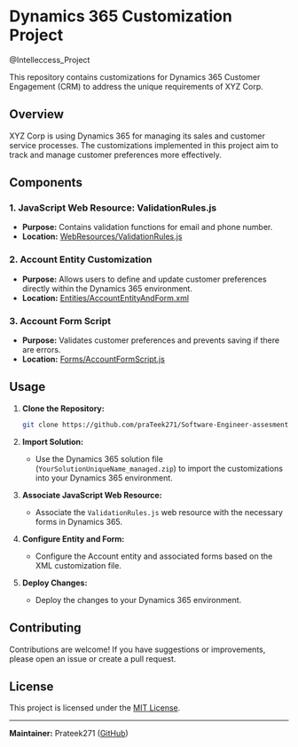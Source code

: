 # Dynamics 365 Customization Project
@Intelleccess_Project

This repository contains customizations for Dynamics 365 Customer Engagement (CRM) to address the unique requirements of XYZ Corp.

## Overview

XYZ Corp is using Dynamics 365 for managing its sales and customer service processes. The customizations implemented in this project aim to track and manage customer preferences more effectively.

## Components

### 1. JavaScript Web Resource: ValidationRules.js

- **Purpose:** Contains validation functions for email and phone number.
- **Location:** [WebResources/ValidationRules.js](WebResources/ValidationRules.js)

### 2. Account Entity Customization

- **Purpose:** Allows users to define and update customer preferences directly within the Dynamics 365 environment.
- **Location:** [Entities/AccountEntityAndForm.xml](Entities/AccountEntityAndForm.xml)

### 3. Account Form Script

- **Purpose:** Validates customer preferences and prevents saving if there are errors.
- **Location:** [Forms/AccountFormScript.js](Forms/AccountFormScript.js)

## Usage

1. **Clone the Repository:**
   ```bash
   git clone https://github.com/praTeek271/Software-Engineer-assesment-for-Intellecess.git
   ```

2. **Import Solution:**
   - Use the Dynamics 365 solution file (`YourSolutionUniqueName_managed.zip`) to import the customizations into your Dynamics 365 environment.

3. **Associate JavaScript Web Resource:**
   - Associate the `ValidationRules.js` web resource with the necessary forms in Dynamics 365.

4. **Configure Entity and Form:**
   - Configure the Account entity and associated forms based on the XML customization file.

5. **Deploy Changes:**
   - Deploy the changes to your Dynamics 365 environment.

## Contributing

Contributions are welcome! If you have suggestions or improvements, please open an issue or create a pull request.

## License

This project is licensed under the [MIT License](LICENSE).

---

**Maintainer:** Prateek271 ([GitHub](https://github.com/prateek271))
